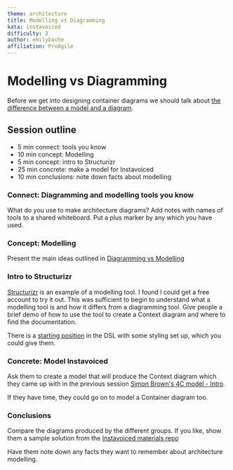 ```yaml
---
theme: architecture
title: Modelling vs Diagramming
kata: instavoiced
difficulty: 2
author: emilybache
affiliation: ProAgile
---
```


# Modelling vs Diagramming

Before we get into designing container diagrams we should talk about [the difference between a model and a diagram](https://c4model.com/#Modelling).

## Session outline

* 5 min connect: tools you know
* 10 min concept: Modelling
* 5 min concept: intro to Structurizr
* 25 min concrete: make a model for Instavoiced
* 10 min conclusions: note down facts about modelling

### Connect: Diagramming and modelling tools you know
What do you use to make architecture diagrams? Add notes with names of tools to a shared whiteboard. Put a plus marker by any which you have used.

### Concept: Modelling
Present the main ideas outlined in [Diagramming vs Modelling](https://c4model.com/#Modelling)

### Intro to Structurizr
[Structurizr](https://structurizr.com/) is an example of a modelling tool. I found I could get a free account to try it out. This was sufficient to begin to understand what a modelling tool is and how it differs from a diagramming tool. Give people a brief demo of how to use the tool to create a Context diagram and where to find the documentation.

There is a [starting position](https://github.com/emilybache/Instavoiced-Architecture-Kata/blob/main/instavoiced_starting_point.structurizr) in the DSL with some styling set up, which you could give them.

### Concrete: Model Instavoiced
Ask them to create a model that will produce the Context diagram which they came up with in the previous session [Simon Brown's 4C model - Intro](simon_brown_4c_context.html).

If they have time, they could go on to model a Container diagram too.

### Conclusions
Compare the diagrams produced by the different groups. If you like, show them a sample solution from the [Instavoiced materials repo](https://github.com/emilybache/Instavoiced-Architecture-Kata)

Have them note down any facts they want to remember about architecture modelling.






